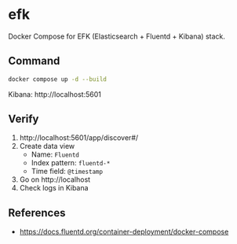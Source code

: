 # efk

Docker Compose for EFK (Elasticsearch + Fluentd + Kibana) stack.

## Command

```bash
docker compose up -d --build
```

Kibana: http://localhost:5601

## Verify

1. http://localhost:5601/app/discover#/
2. Create data view
   - Name: `Fluentd`
   - Index pattern: `fluentd-*`
   - Time field: `@timestamp`
3. Go on http://localhost
4. Check logs in Kibana

## References

- https://docs.fluentd.org/container-deployment/docker-compose
